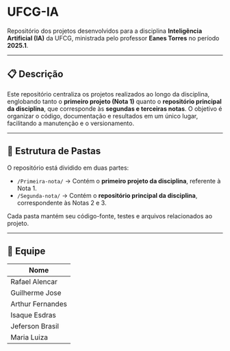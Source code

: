 # UFCG-IA

Repositório dos projetos desenvolvidos para a disciplina **Inteligência Artificial (IA)** da UFCG, ministrada pelo professor **Eanes Torres** no período **2025.1**.

---

## 📋 Descrição

Este repositório centraliza os projetos realizados ao longo da disciplina, englobando tanto o **primeiro projeto (Nota 1)** quanto o **repositório principal da disciplina**, que corresponde às **segundas e terceiras notas**. O objetivo é organizar o código, documentação e resultados em um único lugar, facilitando a manutenção e o versionamento.

---

## 📁 Estrutura de Pastas

O repositório está dividido em duas partes:

- `/Primeira-nota/` → Contém o **primeiro projeto da disciplina**, referente à Nota 1.
- `/Segunda-nota/` → Contém o **repositório principal da disciplina**, correspondente às Notas 2 e 3.

Cada pasta mantém seu código-fonte, testes e arquivos relacionados ao projeto.

---

## 👥 Equipe

| Nome               |
|--------------------|
| Rafael Alencar     |
| Guilherme Jose     |
| Arthur Fernandes   |
| Isaque Esdras      |
| Jeferson Brasil    |
| Maria Luiza        |
